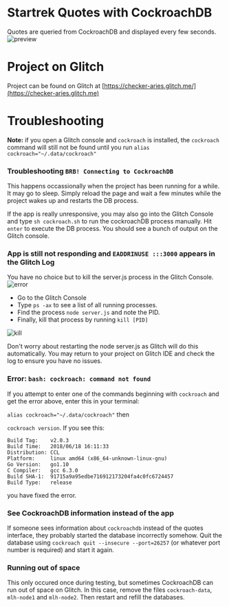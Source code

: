 Startrek Quotes with CockroachDB
================================

Quotes are queried from CockroachDB and displayed every few seconds.  
![preview](https://i.imgur.com/TiGjKH8.png)

Project on Glitch
=================

Project can be found on Glitch at [https://checker-aries.glitch.me/](https://checker-aries.glitch.me)

Troubleshooting
===============

**Note:** if you open a Glitch console and `cockroach` is installed, the `cockroach` command will still not be found until you run `alias cockroach="~/.data/cockroach"`

### Troubleshooting `BRB! Connecting to CockroachDB`

This happens occassionally when the project has been running for a while. It may go to sleep. Simply reload the page and wait a few minutes while the project wakes up and restarts the DB process.

If the app is really unresponsive, you may also go into the Glitch Console and type `sh cockroach.sh` to run the cockroachDB process manually. Hit `enter` to execute the DB process. You should see a bunch of output on the Glitch console.

### App is still not responding and `EADDRINUSE :::3000` appears in the Glitch Log

You have no choice but to kill the server.js process in the Glitch Console.
![error](https://i.imgur.com/nzQsauv.png)

* Go to the Glitch Console
* Type `ps -ax` to see a list of all running processes.
* Find the process `node server.js` and note the PID.
* Finally, kill that process by running `kill [PID]`

![kill](https://i.imgur.com/0u8U6qS.png)
  
Don't worry about restarting the node server.js as Glitch will do this automatically. You may return to your project on Glitch IDE and check the log to ensure you have no issues.

### Error: `bash: cockroach: command not found`

If you attempt to enter one of the commands beginning with `cockroach` and get the error above, enter this in your terminal: 

`alias cockroach="~/.data/cockroach"` then 

`cockroach version`. If you see this: 

```
Build Tag:    v2.0.3
Build Time:   2018/06/18 16:11:33
Distribution: CCL
Platform:     linux amd64 (x86_64-unknown-linux-gnu)
Go Version:   go1.10
C Compiler:   gcc 6.3.0
Build SHA-1:  91715a9a95edbe716912173204fa4c0fc6724457
Build Type:   release
```

you have fixed the error. 

### See CockroachDB information instead of the app

If someone sees information about `cockroachdb` instead of the quotes interface, they probably started the database incorrectly somehow. Quit the database using `cockroach quit --insecure --port=26257` (or whatever port number is required) and start it again.

### Running out of space

This only occured once during testing, but sometimes CockroachDB can run out of space on Glitch. In this case, remove the files `cockroach-data`, `mlh-node1` and `mlh-node2`. Then restart and refill the databases.
